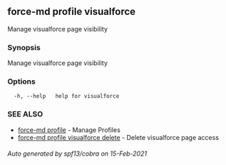 ## force-md profile visualforce

Manage visualforce page visibility

### Synopsis

Manage visualforce page visibility

### Options

```
  -h, --help   help for visualforce
```

### SEE ALSO

* [force-md profile](force-md_profile.md)	 - Manage Profiles
* [force-md profile visualforce delete](force-md_profile_visualforce_delete.md)	 - Delete visualforce page access

###### Auto generated by spf13/cobra on 15-Feb-2021
